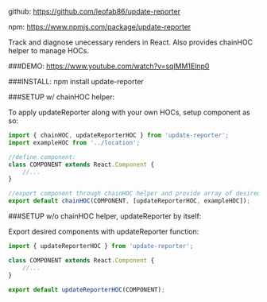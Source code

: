 github: https://github.com/leofab86/update-reporter

npm: https://www.npmjs.com/package/update-reporter

Track and diagnose unecessary renders in React. Also provides chainHOC helper to manage HOCs.

###DEMO: https://www.youtube.com/watch?v=sqlMM1Elnp0

###INSTALL:
npm install update-reporter

###SETUP w/ chainHOC helper:

To apply updateReporter along with your own HOCs, setup component as so:

```javascript
import { chainHOC, updateReporterHOC } from 'update-reporter';
import exampleHOC from '../location';

//define component:
class COMPONENT extends React.Component {
	//...
}

//export component through chainHOC helper and provide array of desired HOCs
export default chainHOC(COMPONENT, [updateReporterHOC, exampleHOC]);
```

###SETUP w/o chainHOC helper, updateReporter by itself:

Export desired components with updateReporter function:

```javascript
import { updateReporterHOC } from 'update-reporter';

class COMPONENT extends React.Component {
	//...
}

export default updateReporterHOC(COMPONENT);
```
